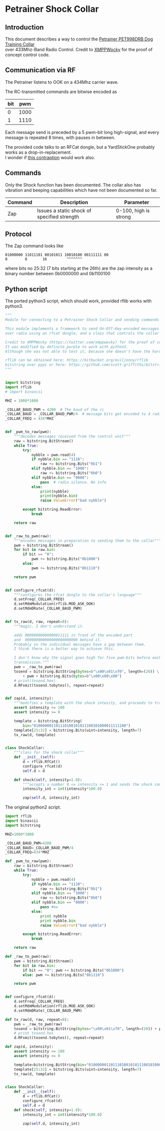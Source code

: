 # Petrainer Shock Collar

## Introduction

This document describes a way to control the
[Petrainer PET998DRB Dog Training Collar](https://www.amazon.com/gp/product/B00W6UVROK/)  
over 433Mhz-Band Radio Control.
Credit to [XMPPWocky](https://twitter.com/xmppwocky) for the proof of concept control code.

## Communication via RF

The Petrainer listens to OOK on a 434Mhz carrier wave.

The RC-transmitted commands are bitwise encoded as

bit | pwm
--- | ---
0 | 1000
1 | 1110

Each message send is preceded by a 5 pwm-bit long high-signal, and every message is repeated 8 times, with pauses in between.

The provided code talks to an RFCat dongle, but a YardStickOne probably works as a drop-in-replacement.  
I wonder if [this contraption](https://rurandom.org/justintime/w/Cheapest_ever_433_Mhz_transceiver_for_PCs) would work also.

## Commands

Only the Shock function has been documented. The collar also has vibration and beeping capabilities which have not been documented so far.

Command | Description | Parameter
--- | --- | ---
Zap | Issues a static shock of specified strength| 0-100, high is strong

## Protocol

The Zap command looks like

```
01000000 11011101 00101011 10010100 00111111 00
0        8       16         ^^^^^^^
```

where bits no 25:32 (7 bits starting at the 26th) are the zap intensity as a binary number between 0b0000000 and 0b1100100

## Python script

The ported python3 script, which should work, provided rflib works with python3.
```python
"""
Module for connecting to a Petrainer Shock Collar and sending commands

This module implements a framework to send On-Off-Key-encoded messages
over radio using an rfcat dongle, and a class that controls the collar's shock function.

Credit to XMPPWocky (https://twitter.com/xmppwocky) for the proof of concept control code.
It was modified by definite_purple to work with python3.
Although she was not able to test it, because she doesn't have the hardware.

rflib can be obtained here: https://bitbucket.org/eviljonny/rflib
bitstring over pypi or here: https://github.com/scott-griffiths/bitstring
"""


import bitstring
import rflib
# import binascii

MHZ = 1000*1000

_COLLAR_BAUD_PWM = 4200  # The baud of the rc
_COLLAR_BAUD = _COLLAR_BAUD_PWM/4  # message bits get encoded to 4 radio bits
_COLLAR_FREQ = 434*MHZ


def _pwm_to_raw(pwm):
    """decodes messages received from the control unit"""
    raw = bitstring.BitStream()
    while True:
        try:
            nybble = pwm.read(4)
            if nybble.bin == "1110":
                raw += bitstring.Bits("0b1")
            elif nybble.bin == "1000":
                raw += bitstring.Bits("0b0")
            elif nybble.bin == "0000":
                pass  # radio silence. No info
            else:
                print(nybble)
                print(nybble.bin)
                raise ValueError("bad nybble")

        except bitstring.ReadError:
            break

    return raw


def _raw_to_pwm(raw):
    """encodes messages in preparation to sending them to the collar"""
    pwm = bitstring.BitStream()
    for bit in raw.bin:
        if bit == "0":
            pwm += bitstring.Bits("0b1000")
        else:
            pwm += bitstring.Bits("0b1110")

    return pwm


def configure_rfcat(d):
    """configures the rfcat dongle to the collar's language"""
    d.setFreq(_COLLAR_FREQ)
    d.setMdmModulation(rflib.MOD_ASK_OOK)
    d.setMdmDRate(_COLLAR_BAUD_PWM)


def tx_raw(d, raw, repeat=8):
    """magic. I don't understand it.

    adds 00000000000000011111 in front of the encoded part
    and  000000000000000000000000 behind it.
    Probably so the individual messages have a gap between them.
    I think there is a better way to achieve this.

    I don't know why the signal goes high for five pwm-bits before each
    transmission."""
    pwm = _raw_to_pwm(raw)
    tosend = bitstring.BitString(bytes=b"\x00\x01\xf0", length=(20)) \
        + pwm + bitstring.Bits(bytes=b"\x00\x00\x00")
    # print(tosend.hex)
    d.RFxmit(tosend.tobytes(), repeat=repeat)


def zap(d, intensity):
    """modifies a template with the shock intesity, and proceeds to transmit"""
    assert intensity <= 100
    assert intensity >= 0

    template = bitstring.BitString(
        bin="010000001101110100101011100101000011111100")
    template[25:32] = bitstring.Bits(uint=intensity, length=7)
    tx_raw(d, template)


class ShockCollar:
    """class for the shock collar"""
    def __init__(self):
        d = rflib.RfCat()
        configure_rfcat(d)
        self.d = d

    def shock(self, intensity=1.0):
        """accepts a number 0 <= intensity <= 1 and sends the shock command"""
        intensity_int = int(intensity*100.0)

        zap(self.d, intensity_int)

```

The original python2 script.
```python
import rflib
import binascii
import bitstring

MHZ=1000*1000

_COLLAR_BAUD_PWM=4200
_COLLAR_BAUD=_COLLAR_BAUD_PWM/4
_COLLAR_FREQ=434*MHZ

def _pwm_to_raw(pwm):
    raw = bitstring.BitStream()
    while True:
        try:
            nybble = pwm.read(4)
            if nybble.bin == "1110":
                raw += bitstring.Bits("0b1")
            elif nybble.bin == "1000":
                raw += bitstring.Bits("0b0")
            elif nybble.bin == "0000":
                pass #ew
            else:
                print nybble
                print nybble.bin
                raise ValueError("bad nybble")

        except bitstring.ReadError:
            break

    return raw

def _raw_to_pwm(raw):
    pwm = bitstring.BitStream()
    for bit in raw.bin:
        if bit == "0": pwm += bitstring.Bits("0b1000")
        else: pwm += bitstring.Bits("0b1110")

    return pwm


def configure_rfcat(d):
    d.setFreq(_COLLAR_FREQ)
    d.setMdmModulation(rflib.MOD_ASK_OOK)
    d.setMdmDRate(_COLLAR_BAUD_PWM)

def tx_raw(d, raw, repeat=8):
    pwm = _raw_to_pwm(raw)
    tosend = bitstring.BitString(bytes="\x00\x01\xf0", length=(20)) + pwm + bitstring.Bits(bytes="\x00\x00\x00")
    # print tosend.hex
    d.RFxmit(tosend.tobytes(), repeat=repeat)

def zap(d, intensity):
    assert intensity <= 100 
    assert intensity >= 0

    template=bitstring.BitString(bin="010000001101110100101011100101000011111100")
    template[25:32] = bitstring.Bits(uint=intensity, length=7)
    tx_raw(d, template)


class ShockCollar:
    def __init__(self):
        d = rflib.RfCat()
        configure_rfcat(d)
        self.d = d
    def shock(self, intensity=1.0):
        intensity_int = int(intensity*100.0)

        zap(self.d, intensity_int)
```
